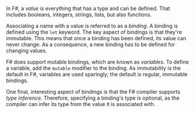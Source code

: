 In F#, a _value_ is everything that has a type and can be defined. That includes booleans, integers, strings, lists, but also functions.

Associating a name with a value is referred to as a _binding_. A binding is defined using the `let` keyword. The key aspect of bindings is that they're immutable. This means that once a binding has been defined, its value can never change. As a consequence, a new binding has to be defined for changing values.

F# does support mutable bindings, which are known as _variables_. To define a variable, add the `mutable` modifier to the binding. As immutability is the default in F#, variables are used sparingly; the default is regular, immutable bindings.

One final, interesting aspect of bindings is that the F# compiler supports _type inference_. Therefore, specifying a binding's type is optional, as the compiler can infer its type from the value it is associated with.
